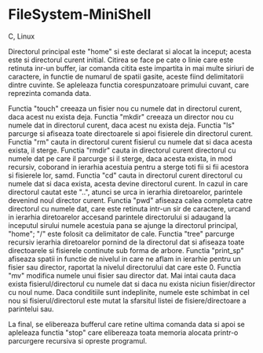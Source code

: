 # FileSystem-MiniShell
 C, Linux

  Directorul principal este "home" si este declarat si alocat la inceput; acesta este si directorul curent initial.
    Citirea se face pe cate o linie care este retinuta inr-un buffer, iar comanda citita este impartita in mai multe
siriuri de caractere, in functie de numarul de spatii gasite, aceste fiind delimitatorii dintre cuvinte.
   Se apleleaza functia corespunzatoare primului cuvant, care reprezinta comanda data.   
   
   Functia "touch" creeaza un fisier nou cu numele dat in directorul curent, daca acest nu exista deja.
   Functia "mkdir" creeaza un director nou cu numele dat in directorul curent, daca acest nu exista deja.
   Functia "ls" parcurge si afiseaza toate directoarele si apoi fisierele din directorul curent.
   Functia "rm" cauta in directorul curent fisierul cu numele dat si daca acesta exista, il sterge.
   Functia "rmdir"  cauta in directorul curent directorul cu numele dat pe care il parcurge si il sterge, 
daca acesta exista, in mod recursiv, coborand in ierarhia acestuia pentru a sterge toti fii si fii acestora si fisierele lor, samd.
   Functia "cd" cauta in directorul curent directorul cu numele dat si daca exista, acesta devine directorul
curent. In cazul in care directorul cautat este "..", atunci se urca in ierarhia diretoarelor, parintele
devenind noul director curent.
   Functia "pwd" afiseaza calea completa catre directorul cu numele dat, care este retinuta intr-un sir de 
caractere, urcand in ierarhia diretoarelor accesand parintele directorului si adaugand la inceputul sirului
numele acestuia pana se ajunge la directorul principal, "home"; "/" este folosit ca delimitator de cale.
   Functia "tree" parcurge recursiv ierarhia diretoarelor pornind de la directorul dat si afiseaza toate
directoarele si fisierele continute sub forma de arbore. Functia "print_sp" afiseaza spatii in functie de
nivelul in care ne aflam in ierarhie pentru un fisier sau director, raportat la nivelul directorului dat care este 0.
   Functia "mv" modifica numele unui fisier sau director dat. Mai intai cauta daca exista fisierul/directorul 
cu numele dat si daca nu exista niciun fisier/director cu noul nume. Daca conditiile sunt indeplinite, numele este
schimbat in cel nou si fisierul/directorul este mutat la sfarsitul listei de fisiere/directoare a parintelui sau.

   La final, se elibereaza bufferul care retine ultima comanda data si apoi se apleleaza functia "stop" 
care elibereaza toata memoria alocata printr-o parcurgere recursiva si opreste programul.
